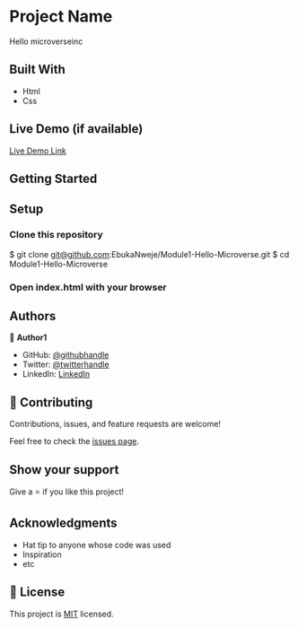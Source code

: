 # Project Name
Hello microverseinc

## Built With
- Html 
- Css

## Live Demo (if available)

[Live Demo Link](https://ebukanweje.github.io/Module1-Hello-Microverse/)

## Getting Started

## Setup

### Clone this repository

$ git clone git@github.com:EbukaNweje/Module1-Hello-Microverse.git
$ cd Module1-Hello-Microverse

### Open index.html with your browser


## Authors

👤 **Author1**

- GitHub: [@githubhandle](https://github.com/EbukaNweje)
- Twitter: [@twitterhandle](https://twitter.com/NwejeEbuka)
- LinkedIn: [LinkedIn](https://www.linkedin.com/in/ebuka-nweje-b5993317a/)

## 🤝 Contributing

Contributions, issues, and feature requests are welcome!

Feel free to check the [issues page](../../issues/).

## Show your support

Give a ⭐️ if you like this project!

## Acknowledgments

- Hat tip to anyone whose code was used
- Inspiration
- etc

## 📝 License

This project is [MIT](./MIT.md) licensed.

